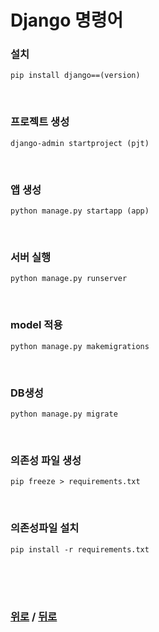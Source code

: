 # Django 명령어

### 설치
```
pip install django==(version)
```

<br>

### 프로젝트 생성
```
django-admin startproject (pjt)
```

<br>

### 앱 생성
```
python manage.py startapp (app)
```

<br>

### 서버 실행
```
python manage.py runserver
```

<br>

### model 적용
```
python manage.py makemigrations
```

<br>

### DB생성
```
python manage.py migrate
```

<br>

### 의존성 파일 생성
```
pip freeze > requirements.txt
```

<br>

### 의존성파일 설치
```
pip install -r requirements.txt
```

<br>

<br>

<br>

### [위로](#django-명령어) / [뒤로](/django/README.md)